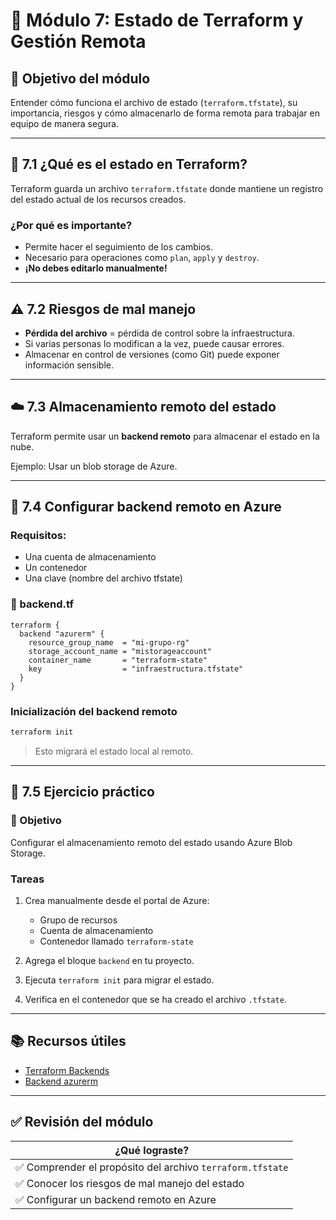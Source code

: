 # 🧩 Módulo 7: Estado de Terraform y Gestión Remota

## 🎯 Objetivo del módulo  
Entender cómo funciona el archivo de estado (`terraform.tfstate`), su importancia, riesgos y cómo almacenarlo de forma remota para trabajar en equipo de manera segura.

---

## 📁 7.1 ¿Qué es el estado en Terraform?

Terraform guarda un archivo `terraform.tfstate` donde mantiene un registro del estado actual de los recursos creados.

### ¿Por qué es importante?

- Permite hacer el seguimiento de los cambios.
- Necesario para operaciones como `plan`, `apply` y `destroy`.
- **¡No debes editarlo manualmente!**

---

## ⚠️ 7.2 Riesgos de mal manejo

- **Pérdida del archivo** = pérdida de control sobre la infraestructura.
- Si varias personas lo modifican a la vez, puede causar errores.
- Almacenar en control de versiones (como Git) puede exponer información sensible.

---

## ☁️ 7.3 Almacenamiento remoto del estado

Terraform permite usar un **backend remoto** para almacenar el estado en la nube.

Ejemplo: Usar un blob storage de Azure.

---

## 🔧 7.4 Configurar backend remoto en Azure

### Requisitos:
- Una cuenta de almacenamiento
- Un contenedor
- Una clave (nombre del archivo tfstate)

### 📄 backend.tf

```hcl
terraform {
  backend "azurerm" {
    resource_group_name  = "mi-grupo-rg"
    storage_account_name = "mistorageaccount"
    container_name       = "terraform-state"
    key                  = "infraestructura.tfstate"
  }
}
```

### Inicialización del backend remoto

```bash
terraform init
```

> Esto migrará el estado local al remoto.

---

## 🧪 7.5 Ejercicio práctico

### 🎯 Objetivo
Configurar el almacenamiento remoto del estado usando Azure Blob Storage.

### Tareas

1. Crea manualmente desde el portal de Azure:
   - Grupo de recursos
   - Cuenta de almacenamiento
   - Contenedor llamado `terraform-state`

2. Agrega el bloque `backend` en tu proyecto.
3. Ejecuta `terraform init` para migrar el estado.
4. Verifica en el contenedor que se ha creado el archivo `.tfstate`.

---

## 📚 Recursos útiles

- [Terraform Backends](https://developer.hashicorp.com/terraform/language/settings/backends)
- [Backend azurerm](https://developer.hashicorp.com/terraform/language/settings/backends/azurerm)

---

## ✅ Revisión del módulo

| ¿Qué lograste? |
|----------------|
| ✅ Comprender el propósito del archivo `terraform.tfstate` |
| ✅ Conocer los riesgos de mal manejo del estado |
| ✅ Configurar un backend remoto en Azure |
